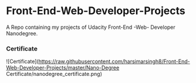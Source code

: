 # Front-End-Web-Developer-Projects
A Repo containing my projects of  Udacity Front-End -Web- Developer Nanodegree.

### Certificate



![Certificate](https://raw.githubusercontent.com/harsimarsingh8/Front-End-Web-Developer-Projects/master/Nano-Degree Certificate/nanodegree_certificate.png)
